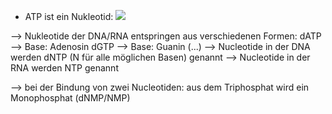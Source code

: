 - ATP ist ein Nukleotid:
![](Pasted%20image%2020231201140908.png)

--> Nukleotide der DNA/RNA entspringen aus verschiedenen Formen:
dATP --> Base: Adenosin
dGTP --> Base: Guanin
(...)
--> Nucleotide in der DNA werden dNTP (N für alle möglichen Basen) genannt
--> Nucleotide in der RNA werden NTP genannt 

--> bei der Bindung von zwei Nucleotiden: aus dem Triphosphat wird ein Monophosphat (dNMP/NMP)